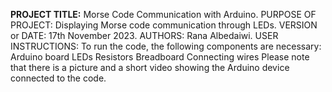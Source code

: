 
**PROJECT TITLE:** Morse Code Communication with Arduino.
PURPOSE OF PROJECT: Displaying Morse code communication through LEDs.
VERSION or DATE: 17th November 2023.
AUTHORS: Rana Albedaiwi.
USER INSTRUCTIONS: To run the code, the following components are necessary:
Arduino board
LEDs
Resistors
Breadboard
Connecting wires
Please note that there is a picture and a short video showing the Arduino device connected to the code.
